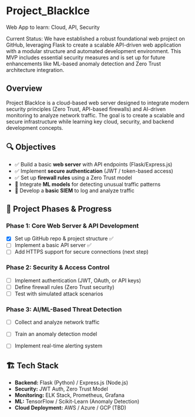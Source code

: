# Project_BlackIce
Web App to learn: Cloud, API, Security 

Current Status: We have established a robust foundational web project on GitHub, leveraging Flask to create a scalable API-driven web application with a modular structure and automated development environment. This MVP includes essential security measures and is set up for future enhancements like ML-based anomaly detection and Zero Trust architecture integration.

## Overview  
Project BlackIce is a cloud-based web server designed to integrate modern security principles (Zero Trust, API-based firewalls) and AI-driven monitoring to analyze network traffic. The goal is to create a scalable and secure infrastructure while learning key cloud, security, and backend development concepts.

## 🔍 Objectives
- ✅ Build a basic **web server** with API endpoints (Flask/Express.js)
- ✅ Implement **secure authentication** (JWT / token-based access)
- ✅ Set up **firewall rules** using a Zero Trust model
- 🚧 Integrate **ML models** for detecting unusual traffic patterns
- 🚧 Develop a **basic SIEM** to log and analyze traffic

## 📅 Project Phases & Progress
### **Phase 1: Core Web Server & API Development**
- [x] Set up GitHub repo & project structure ✅
- [ ] Implement a basic API server ✅
- [ ] Add HTTPS support for secure connections (next step)  

### **Phase 2: Security & Access Control**
- [ ] Implement authentication (JWT, OAuth, or API keys)
- [ ] Define firewall rules (Zero Trust security)
- [ ] Test with simulated attack scenarios  

### **Phase 3: AI/ML-Based Threat Detection**
- [ ] Collect and analyze network traffic
- [ ] Train an anomaly detection model
- [ ] Implement real-time alerting system  


## 🏗️ Tech Stack  
- **Backend:** Flask (Python) / Express.js (Node.js)  
- **Security:** JWT Auth, Zero Trust Model  
- **Monitoring:** ELK Stack, Prometheus, Grafana  
- **ML:** TensorFlow / Scikit-Learn (Anomaly Detection)  
- **Cloud Deployment:** AWS / Azure / GCP (TBD)  
